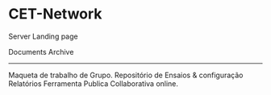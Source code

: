 # CET-Network

Server Landing page

Documents Archive

---
Maqueta de trabalho de Grupo.
Repositório de Ensaios & configuração
Relatórios
Ferramenta Publica Collaborativa online.
